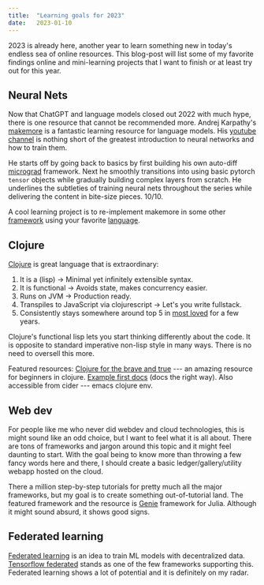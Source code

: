 ```yaml
---
title:  "Learning goals for 2023"
date:   2023-01-10
---
```

2023 is already here, another year to learn something new in today's endless sea
of online resources. This blog-post will list some of my favorite findings
online and mini-learning projects that I want to finish or at least try out for
this year. 

## Neural Nets
Now that ChatGPT and language models closed out 2022 with much hype, there is
one resource that cannot be recommended more.  Andrej Karpathy's
[makemore](https://github.com/karpathy/makemore) is a fantastic learning
resource for language models.  His [youtube
channel](https://www.youtube.com/@AndrejKarpathy) is nothing short of the
greatest introduction to neural networks and how to train them. 

He starts off by going back to basics by first building his own auto-diff
[micrograd](https://github.com/karpathy/micrograd) framework.  Next he smoothly
transitions into using basic pytorch `tensor` objects while gradually building
complex layers from scratch.  He underlines the subtleties of training neural
nets throughout the series while delivering the content in bite-size pieces.
10/10. 

A cool learning project is to re-implement makemore in some other
[framework](http://lux.csail.mit.edu/stable/) using your favorite
[language](https://julialang.org/).

## Clojure
[Clojure](https://clojure.org/) is great language that is extraordinary:

1. It is a (lisp) -> Minimal yet infinitely extensible syntax.
2. It is functional -> Avoids state, makes concurrency easier.
3. Runs on JVM -> Production ready.
4. Transpiles to JavaScript via clojurescript -> Let's you write fullstack.
5. Consistently stays somewhere around top 5 in [most
   loved](https://survey.stackoverflow.co/2022/#technology-most-loved-dreaded-and-wanted)
   for a few years.

Clojure's functional lisp lets you start thinking differently about the code. It
is opposite to standard imperative non-lisp style in many ways.  There is no
need to oversell this more.

Featured resources:
[Clojure for the brave and true](https://www.braveclojure.com/clojure-for-the-brave-and-true/) --- an amazing resource for beginners in clojure.
[Example first docs](https://clojuredocs.org) (docs the right way). Also accessible from cider --- emacs clojure env.

## Web dev
For people like me who never did webdev and cloud technologies, this is might
sound like an odd choice, but I want to feel what it is all about. There are
tons of frameworks and jargon around this topic and it might feel daunting to
start. With the goal being to know more than throwing a few fancy words here and
there, I should create a basic ledger/gallery/utility webapp hosted on the
cloud.

There a million step-by-step tutorials for pretty much all the major frameworks,
but my goal is to create something out-of-tutorial land. The featured framework
and the resource is [Genie](https://genieframework.com/) framework for Julia.
Although it might sound absurd, it shows good signs. 


## Federated learning
[Federated learning](https://en.wikipedia.org/wiki/Federated_learning) is
an idea to train ML models with decentralized data. [Tensorflow
federated](https://www.tensorflow.org/federated) stands as one of the few
frameworks supporting this. Federated learning shows a lot of potential and it
is definitely on my radar.

